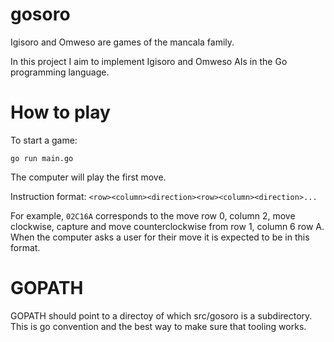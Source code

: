 # gosoro
Igisoro and Omweso are games of the mancala family.

In this project I aim to implement Igisoro and Omweso AIs in the Go programming language.

# How to play

To start a game:
```
go run main.go
```
The computer will play the first move.

Instruction format: `<row><column><direction><row><column><direction>...`

For example, `02C16A` corresponds to the move row 0, column 2, move clockwise, capture and move counterclockwise from row 1, column 6 row A. When the computer asks a user for their move it is expected to be in this format.


# GOPATH

GOPATH should point to a directoy of which src/gosoro is a subdirectory. This is go convention and the best way to make sure that tooling works.
